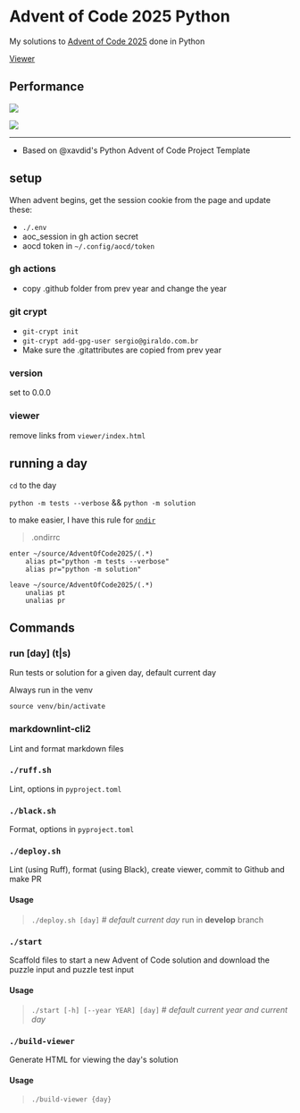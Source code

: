 # Advent of Code 2025 Python

My solutions to [Advent of Code 2025](https://adventofcode.com/2025) done in Python

[Viewer](https://sergiorgiraldo.github.io/AdventOfCode2025/viewer/)

## Performance

![](https://img.shields.io/badge/day%20📅-25-blue)

![](https://img.shields.io/badge/stars%20⭐-50-yellow)

---

- Based on @xavdid's Python Advent of Code Project Template

## setup

When advent begins, get the session cookie from the page and update these:

- `./.env`
- aoc_session in gh action secret
- aocd token in `~/.config/aocd/token`

### gh actions

- copy .github folder from prev year and change the year

### git crypt

- `git-crypt init`
- `git-crypt add-gpg-user sergio@giraldo.com.br`
- Make sure the .gitattributes are copied from prev year

### version

set to 0.0.0

### viewer

remove links from `viewer/index.html`

## running a day

`cd` to the day

`python -m tests --verbose` && `python -m solution`

to make easier, I have this rule for [`ondir`](https://github.com/alecthomas/ondir)

> .ondirrc

```ondir
enter ~/source/AdventOfCode2025/(.*)
    alias pt="python -m tests --verbose"
    alias pr="python -m solution"

leave ~/source/AdventOfCode2025/(.*)
    unalias pt
    unalias pr
```

## Commands

### run [day] (t|s)

Run tests or solution for a given day, default current day

Always run in the venv

`source venv/bin/activate`

### markdownlint-cli2

Lint and format markdown files

### `./ruff.sh`

Lint, options in `pyproject.toml`

### `./black.sh`

Format, options in `pyproject.toml`

### `./deploy.sh`

Lint (using Ruff), format (using Black), create viewer, commit to Github and make PR

#### Usage

> `./deploy.sh [day]` # *default current day*
> run in **develop** branch
>

### `./start`

Scaffold files to start a new Advent of Code solution and download the puzzle input and puzzle test input

#### Usage

> `./start [-h] [--year YEAR] [day]` # *default current year and current day*

### `./build-viewer`

Generate HTML for viewing the day's solution

#### Usage

> `./build-viewer {day}`
